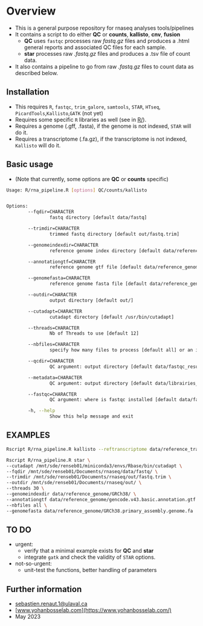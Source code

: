# Overview
 * This is a general purpose repository for rnaseq analyses tools/pipelines
 * It contains a script to do either **QC** or **counts**, **kallisto**, **cnv**, **fusion**
   * **QC** uses `fastqc` processes raw *fastq.gz* files and produces a .html general reports and associated QC files for each sample.
   * **star** processes raw *.fastq.gz* files and produces a .tsv file of count data.
 * It also contains a pipeline to go from raw *.fastq.gz* files to count data as described below.


## Installation
  * This requires `R`, `fastqc`, `trim_galore`, `samtools`, `STAR`, `HTseq`, `PicardTools`,`Kallisto`,`GATK` (not yet)
  * Requires some specific `R` libraries as well (see in [R/](R/)).
  * Requires a genome (.gff, .fasta), if the genome is not indexed, `STAR` will do it.
  * Requires a transcriptome (.fa.gz), if the transcriptome is not indexed, `Kallisto` will do it.


## Basic usage
  * (Note that currently, some options are **QC** or **counts** specific)
``` bash
Usage: R/rna_pipeline.R [options] QC/counts/kallisto


Options:
        --fqdir=CHARACTER
                fastq directory [default data/fastq]

        --trimdir=CHARACTER
                trimmed fastq directory [default out/fastq.trim]

        --genomeindexdir=CHARACTER
                reference genome index directory [default data/reference_genome/chr1_small_index]

        --annotationgtf=CHARACTER
                reference genome gtf file [default data/reference_genome/gencode.v43.primary_assembly.annotation_small.gtf]

        --genomefasta=CHARACTER
                reference genome fasta file [default data/reference_genome/chr1_small.fa]

        --outdir=CHARACTER
                output directory [default out/]

        --cutadapt=CHARACTER
                cutadapt directory [default /usr/bin/cutadapt]

        --threads=CHARACTER
                Nb of Threads to use [default 12]

        --nbfiles=CHARACTER
                specify how many files to process [default all] or an integer or two integers seperated by a comma (e.g. 2,4)

        --qcdir=CHARACTER
                QC argument: output directory [default data/fastqc_results]

        --metadata=CHARACTER
                QC argument: output directory [default data/librairies_1_a_70_et_RIN.xlsx]

        --fastqc=CHARACTER
                QC argument: where is fastqc installed [default data/fastqc]

        -h, --help
                Show this help message and exit

```

## EXAMPLES
``` bash
Rscript R/rna_pipeline.R kallisto --reftranscriptome data/reference_transcriptome/chr1.fasta.gz --quantdir out/kallisto --trimdir out/fastq.trim

Rscript R/rna_pipeline.R star \
--cutadapt /mnt/sde/renseb01/miniconda3/envs/Rbase/bin/cutadapt \
--fqdir /mnt/sde/renseb01/Documents/rnaseq/data/fastq/ \
--trimdir /mnt/sde/renseb01/Documents/rnaseq/out/fastq.trim \
--outdir /mnt/sde/renseb01/Documents/rnaseq/out/ \
--threads 30 \
--genomeindexdir data/reference_genome/GRCh38/ \
--annotationgtf data/reference_genome/gencode.v43.basic.annotation.gtf \
--nbfiles all \
--genomefasta data/reference_genome/GRCh38.primary_assembly.genome.fa

```
## TO DO 
  * urgent:
    * verify that a minimal example exists for **QC** and **star**
    * integrate `gatk` and check the validity of `STAR` options.
  * not-so-urgent:
    * unit-test the functions, better handling of parameters

    

## Further information
  * sebastien.renaut.1@ulaval.ca
  * [www.yohanbosselab.com](https://www.yohanbosselab.com/)
  * May 2023

